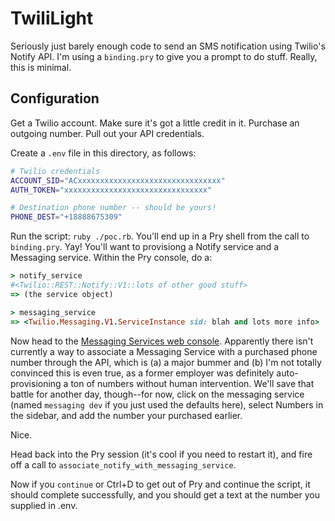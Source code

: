 # TwiliLight

Seriously just barely enough code to send an SMS notification using Twilio's Notify API.
I'm using a `binding.pry` to give you a prompt to do stuff. Really, this is minimal.

## Configuration

Get a Twilio account. Make sure it's got a little credit in it. Purchase an outgoing number. Pull out your API credentials.

Create a `.env` file in this directory, as follows:

```sh
# Twilio credentials
ACCOUNT_SID="ACxxxxxxxxxxxxxxxxxxxxxxxxxxxxxxxx"
AUTH_TOKEN="xxxxxxxxxxxxxxxxxxxxxxxxxxxxxxxx"

# Destination phone number -- should be yours!
PHONE_DEST="+18888675309"
```

Run the script: `ruby ./poc.rb`. You'll end up in a Pry shell from the call to `binding.pry`. Yay! You'll want to provisiong a Notify service and a Messaging service. Within the Pry console, do a:
```ruby
> notify_service
#<Twilio::REST::Notify::V1::lots of other good stuff>
=> (the service object)

> messaging_service
=> <Twilio.Messaging.V1.ServiceInstance sid: blah and lots more info>
```

Now head to the [Messaging Services web console](https://www.twilio.com/console/sms/services). Apparently there isn't currently a way to associate a Messaging Service with a purchased phone number through the API, which is (a) a major bummer and (b) I'm not totally convinced this is even true, as a former employer was definitely auto-provisioning a ton of numbers without human intervention. We'll save that battle for another day, though--for now, click on the messaging service (named `messaging dev` if you just used the defaults here), select Numbers in the sidebar, and add the number your purchased earlier.

Nice.

Head back into the Pry session (it's cool if you need to restart it), and fire off a call to `associate_notify_with_messaging_service`.

Now if you `continue` or Ctrl+D to get out of Pry and continue the script, it should complete successfully, and you should get a text at the number you supplied in .env.
